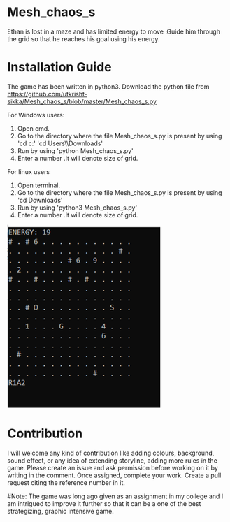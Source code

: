 <h1>Mesh_chaos_s</h1>

Ethan is lost in a maze and has limited energy to move .Guide him through the grid so that he reaches his goal using his energy.

<h1>Installation Guide</h1>

The game has been written in python3. Download the python file from https://github.com/utkrisht-sikka/Mesh_chaos_s/blob/master/Mesh_chaos_s.py

For Windows users:
<ol>
<li>Open cmd.</li>
<li>Go to the directory where the file Mesh_chaos_s.py is present by using 
'cd c:'
'cd Users\<your username>\Downloads'</li>
<li>Run by using 
'python Mesh_chaos_s.py'</li>
<li> Enter a number .It will denote size of grid.</li>
</ol>
For linux users
<ol>
<li>Open terminal. </li>
<li>Go to the directory where the file Mesh_chaos_s.py is present by using 
'cd Downloads'</li>
<li>Run by using 
'python3 Mesh_chaos_s.py'</li>
<li> Enter a number .It will denote size of grid.</li>
</ol>
<img src="example.PNG" width="350" >
<h1>Contribution</h1>

I will welcome any kind of contribution like adding colours, background, sound effect, or any idea of extending storyline, adding more rules in the game.
Please create an issue and ask permission before working on it by writing in the comment. Once assigned, complete your work. Create a pull request citing the reference number in it.

#Note: The game was long ago given as an assignment in my college and I am 
intrigued to improve it further so that it can be a one of the best strategizing, graphic intensive game. 
